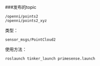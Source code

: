 ###发布的topic

    /openni/points2
    /openni/points2_xyz

类型：

    sensor_msgs/PointCloud2

使用方法：

    roslaunch tinker_launch primesense.launch

